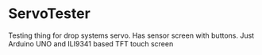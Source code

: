 # ServoTester
Testing thing for drop systems servo. Has sensor screen with buttons. Just Arduino UNO and ILI9341 based TFT touch screen